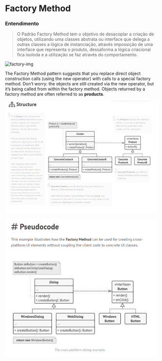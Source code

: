 # Factory Method

### Entendimento

> O Padrão Factory Method tem o objetivo de desacoplar a criação de objetos, utilizando uma classes abstrata ou interface que delega a outras classes a lógica de instanciação, através impossição de uma interface que representa o produto, dessaforma a lógica criacional fica isoloda e a utilização se faz através do comportamento.

![factory-img](../../../files/imgs/factory-method.JPG)

The Factory Method pattern suggests that you replace direct object construction calls (using the new operator) with calls to a special factory method. Don’t worry: the objects are still created via the new operator, but it’s being called from within the factory method. Objects returned by a factory method are often referred to as **products**.

![factory-structure-img](../../../files/imgs/factory-structure.png)

![factory-pseudo-img](../../../files/imgs/factory-method-pseudo.png)
